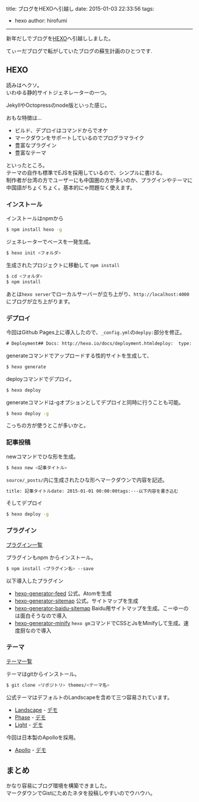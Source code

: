 title: ブログをHEXOへ引越し
date: 2015-01-03 22:33:56
tags:
- hexo
author: hirofumi

---
新年だしでブログを[HEXO](http://hexo.io/)へ引越ししました。

てぃーだブログで転がしていたブログの蘇生計画のひとつです.

## HEXO

読みはヘクソ。  
いわゆる静的サイトジェネレーターの一つ。

JekyllやOctopressのnode版といった感じ。

おもな特徴は…

-   ビルド、デプロイはコマンドからでオケ
-   マークダウンをサポートしているのでプログラマライク
-   豊富なプラグイン
-   豊富なテーマ

といったところ。  
テーマの自作も標準でEJSを採用しているので、シンプルに書ける。  
制作者が台湾の方でユーザーにも中国圏の方が多いのか、プラグインやテーマに中国語がちょくちょく。基本的にゃ問題なく使えます。

### インストール

インストールはnpmから

```bash
$ npm install hexo -g
```

ジェネレーターでベースを一発生成。

```bash
$ hexo init <フォルダ>
```

生成されたプロジェクトに移動して `npm install`

```bash
$ cd <フォルダ>
$ npm install
```

あとは`hexo server`でローカルサーバーが立ち上がり、`http://localhost:4000`にブログが立ち上がります。

### デプロイ

今回はGithub Pages上に導入したので、`_config.yml`の`deplpy:`部分を修正。

```html
# Deployment## Docs: http://hexo.io/docs/deployment.htmldeploy:  type: github  repo: https://github.com/<プロジェクト>/<プロジェクト>.github.io.git  branch: master
```

generateコマンドでアップロードする性的サイトを生成して、

```bash
$ hexo generate
```

deployコマンドでデプロイ。

```bash
$ hexo deploy
```

generateコマンドは-gオプションとしてデプロイと同時に行うことも可能。

```bash
$ hexo deploy -g
```

こっちの方が使うとこが多いかと。

### 記事投稿

newコマンドでひな形を生成。

```bash
$ hexo new <記事タイトル>
```

`source/_posts/`内に生成されたひな形へマークダウンで内容を記述。

```html
title: 記事タイトルdate: 2015-01-01 00:00:00tags:---以下内容を書き込む
```

そしてデプロイ

```bash
$ hexo deploy -g
```

### プラグイン

[プラグイン一覧](https://github.com/hexojs/hexo/wiki/Plugins)

プラグインもnpm からインストール。

```bash
$ npm install <プラグイン名> --save
```

以下導入したプラグイン

-   [hexo-generator-feed](https://github.com/hexojs/hexo-generator-feed) 公式。Atomを生成
-   [hexo-generator-sitemap](https://github.com/hexojs/hexo-generator-sitemap) 公式。サイトマップを生成
-   [hexo-generator-baidu-sitemap](https://github.com/coneycode/hexo-generator-baidu-sitemap) Baidu用サイトマップを生成。こーゆーのは面白そうなので導入
-   [hexo-generator-minify](https://github.com/flerro/hexo-generator-minify) `hexo gm`コマンドでCSSとJsをMinifyして生成。速度厨なので導入

### テーマ

[テーマ一覧](https://github.com/hexojs/hexo/wiki/Themes)

テーマはgitからインストール。

```bash
$ git clone <リポジトリ> themes/<テーマ名>
```

公式テーマはデフォルトのLandscapeを含めて三つ容易されています。

-   [Landscape](https://github.com/hexojs/hexo-theme-landscape) - [デモ](http://hexo.io/hexo-theme-landscape/)
-   [Phase](https://github.com/hexojs/hexo-theme-phase) - [デモ](http://hexo.io/hexo-theme-phase/)
-   [Light](https://github.com/hexojs/hexo-theme-light) - [デモ](http://hexo.io/hexo-theme-light/)

今回は日本製のApolloを採用。

-   [Apollo](https://github.com/joyceim/hexo-theme-apollo) - [デモ](http://xxxxxly.in/hexo-theme-apollo/)

## まとめ

かなり容易にブログ環境を構築できました。  
マークダウンでGistにためたネタを投稿しやすいのでウハウハ。